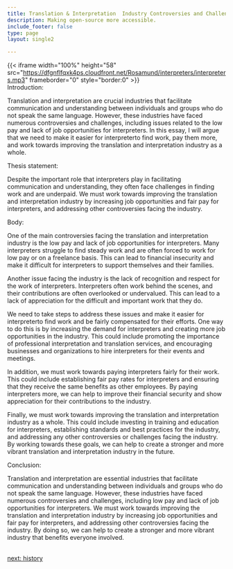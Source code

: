 ```yaml
---
title: Translation & Interpretation  Industry Controversies and Challenges
description: Making open-source more accessible.
include_footer: false
type: page
layout: single2

---
```


{{< iframe width="100%" height="58" src="https://dfgnflfqxk4ps.cloudfront.net/Rosamund/interpreters/interpreters.mp3" frameborder="0" style="border:0" >}}<br>
Introduction:

Translation and interpretation are crucial industries that facilitate communication and understanding between individuals and groups who do not speak the same language. However, these industries have faced numerous controversies and challenges, including issues related to the low pay and lack of job opportunities for interpreters. In this essay, I will argue that we need to make it easier for interpreterto find work, pay them more, and work towards improving the translation and interpretation industry as a whole.

Thesis statement:

Despite the important role that interpreters play in facilitating communication and understanding, they often face challenges in finding work and are underpaid. We must work towards improving the translation and interpretation industry by increasing job opportunities and fair pay for interpreters, and addressing other controversies facing the industry.

Body:

One of the main controversies facing the translation and interpretation industry is the low pay and lack of job opportunities for interpreters. Many interpreters struggle to find steady work and are often forced to work for low pay or on a freelance basis. This can lead to financial insecurity and make it difficult for interpreters to support themselves and their families.

Another issue facing the industry is the lack of recognition and respect for the work of interpreters. Interpreters often work behind the scenes, and their contributions are often overlooked or undervalued. This can lead to a lack of appreciation for the difficult and important work that they do.

We need to take steps to address these issues and make it easier for interpreterto find work and be fairly compensated for their efforts. One way to do this is by increasing the demand for interpreters and creating more job opportunities in the industry. This could include promoting the importance of professional interpretation and translation services, and encouraging businesses and organizations to hire interpreters for their events and meetings.

In addition, we must work towards paying interpreters fairly for their work. This could include establishing fair pay rates for interpreters and ensuring that they receive the same benefits as other employees. By paying interpreters more, we can help to improve their financial security and show appreciation for their contributions to the industry.

Finally, we must work towards improving the translation and interpretation industry as a whole. This could include investing in training and education for interpreters, establishing standards and best practices for the industry, and addressing any other controversies or challenges facing the industry. By working towards these goals, we can help to create a stronger and more vibrant translation and interpretation industry in the future.

Conclusion:

Translation and interpretation are essential industries that facilitate communication and understanding between individuals and groups who do not speak the same language. However, these industries have faced numerous controversies and challenges, including low pay and lack of job opportunities for interpreters. We must work towards improving the translation and interpretation industry by increasing job opportunities and fair pay for interpreters, and addressing other controversies facing the industry. By doing so, we can help to create a stronger and more vibrant industry that benefits everyone involved.

<br>
<a href="https://workdojos.com/interpreters/history">next: history</a>
</p>